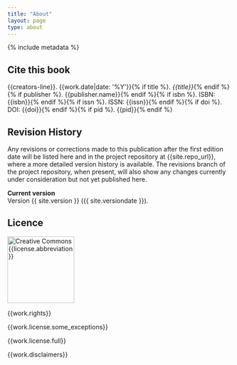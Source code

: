 ```yaml
---
title: "About"
layout: page
type: about
---
```


{% include metadata %}

## Cite this book
{{creators-line}}. {{work.date|date: '%Y'}}{% if title %}. <i>{{title}}</i>{% endif %}{% if publisher %}. {{publisher.name}}{% endif %}{% if isbn %}. ISBN: {{isbn}}{% endif %}{% if issn %}. ISSN: {{issn}}{% endif %}{% if doi %}. DOI: {{doi}}{% endif %}{% if pid %}. {{pid}}{% endif %}

## Revision History
Any revisions or corrections made to this publication after the first edition date will be listed here and in the project repository at {{site.repo_url}}, where a more detailed version history is available. The revisions branch of the project repository, when present, will also show any changes currently under consideration but not yet published here.

**Current version**<br>Version {{ site.version }} ({{ site.versiondate }}).

## Licence

<img src="{{site.baseurl}}/images/{{license.abbreviation|downcase}}.svg" alt="Creative Commons {{license.abbreviation}}" style="width:150px;height:auto;">

{{work.rights}}<br />
<p>{{work.license.some_exceptions}}</p>

<p>{{work.license.full}}</p>

<p>{{work.disclaimers}}</p>
